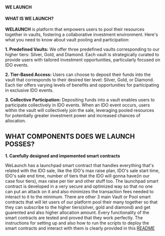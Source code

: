 **WE LAUNCH**

#### WHAT IS WE LAUNCH?

**WELAUNCH** is platform that empowers users to pool their resources together in vaults, fostering a collaborative investment environment. Here's what you need to know about vault pooling and participation:

**1. Predefined Vaults:** We offer three predefined vaults corresponding to our higher tiers: Silver, Gold, and Diamond. Each vault is strategically curated to provide users with tailored investment opportunities, particularly focused on IDO events.

**2. Tier-Based Access:** Users can choose to deposit their funds into the vault that corresponds to their desired tier level: Silver, Gold, or Diamond. Each tier offers varying levels of benefits and opportunities for participating in exclusive IDO events.

**3. Collective Participation:** Depositing funds into a vault enables users to participate collectively in IDO events. When an IDO event occurs, users within the vault will collectively join the sale, leveraging pooled resources for potentially greater investment power and increased chances of allocation.

## WHAT COMPONENTS DOES WE LAUNCH POSSES?

**1. Carefully designed and impemented smart contracts**

WeLaunch has a launchpad smart contract that handles everything that's related with the IDO sale, like the IDO's max raise plan, IDO's sale start time, IDO's sale end time, number of tiers that the IDO will gonna have(in our case four tiers), max raise per tier and other stuff too. The launchpad smart contract is developed in a very secure and optimized way so that no one can put an attack on it and also minimizes the transaction fees needed to interact to it to the minimum. There are other 3 main Vault or Pool smart contracts that will let users of our platform pool their many together so that they can subscribe to the higher tiers(silver, gold and diamond) and get guarented and also higher allocation amount. Every functionality of the smart contracts are tested and proved that they work perfectly. The instructions for setting up and also how to run the scripts to deploy the smart contracts and interact with them is clearly provided in this [README](https://github.com/wendecoder/web3scalingHackathon/blob/main/smartContacts/README.md) 
